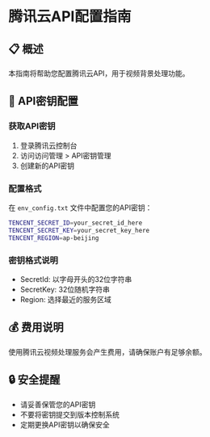 # 腾讯云API配置指南

## 📋 概述

本指南将帮助您配置腾讯云API，用于视频背景处理功能。

## 🔑 API密钥配置

### 获取API密钥

1. 登录腾讯云控制台
2. 访问访问管理 > API密钥管理
3. 创建新的API密钥

### 配置格式

在 `env_config.txt` 文件中配置您的API密钥：

```bash
TENCENT_SECRET_ID=your_secret_id_here
TENCENT_SECRET_KEY=your_secret_key_here
TENCENT_REGION=ap-beijing
```

### 密钥格式说明

- SecretId: 以字母开头的32位字符串
- SecretKey: 32位随机字符串
- Region: 选择最近的服务区域

## 💰 费用说明

使用腾讯云视频处理服务会产生费用，请确保账户有足够余额。

## 🔒 安全提醒

- 请妥善保管您的API密钥
- 不要将密钥提交到版本控制系统
- 定期更换API密钥以确保安全